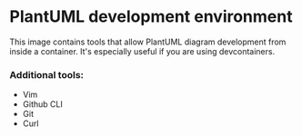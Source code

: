 # PlantUML development environment

This image contains tools that allow PlantUML diagram development from inside a
container. It's especially useful if you are using devcontainers.

### Additional tools:

- Vim
- Github CLI
- Git
- Curl
